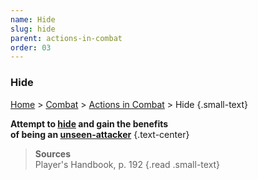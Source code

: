 ```yaml
---
name: Hide
slug: hide
parent: actions-in-combat
order: 03
---
```

### Hide
[Home](dm-operations-center) > [Combat](combat) > [Actions in Combat](actions-in-combat) > Hide {.small-text}

**Attempt to [hide](hiding) and gain the benefits<br/> of being an [unseen-attacker](unseen-attacker)** {.text-center}


> **Sources** <br/>
> Player's Handbook, p. 192
{.read .small-text}